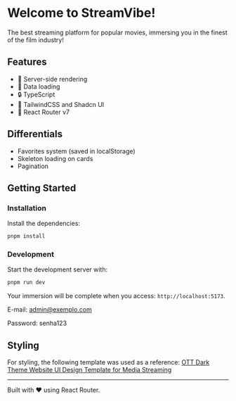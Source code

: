 # Welcome to StreamVibe!

The best streaming platform for popular movies, immersing you in the finest of the film industry!

## Features

- 🚀 Server-side rendering
- 🔄 Data loading
- 🔒 TypeScript
- 🎉 TailwindCSS and Shadcn UI
- 🧭 React Router v7

## Differentials

- Favorites system (saved in localStorage)
- Skeleton loading on cards
- Pagination

## Getting Started

### Installation

Install the dependencies:

```bash
pnpm install
```

### Development

Start the development server with:

```bash
pnpm run dev
```

Your immersion will be complete when you access: `http://localhost:5173`.

E-mail: admin@exemplo.com

Password: senha123

## Styling

For styling, the following template was used as a reference:
[OTT Dark Theme Website UI Design Template for Media Streaming](https://www.figma.com/design/vxJedHI80jX1bCHPRLSOwd/OTT-Dark-Theme-Website-UI-Design-Template-for-Media-Streaming--Movies-and-TV---FREE-Editable----Community-?node-id=34-3&p=f&t=Z0A7MABY9hfBaYSo-0)

---

Built with ❤️ using React Router.
